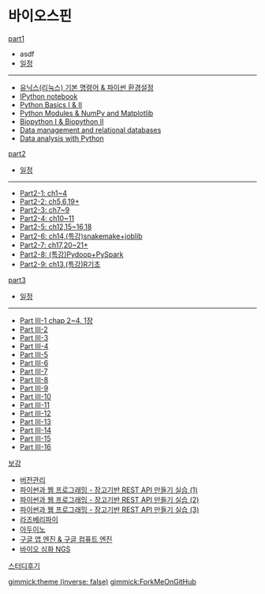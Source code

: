 # 바이오스핀


[part1]()

  * asdf
  * [일정](doc/part1/intro.md)
  ----------
  * [유닉스(리눅스) 기본 명령어 & 파이썬 환경설정](doc/part1/d01.md)
  * [IPython notebook](doc/part1/d02.md)
  * [Python Basics I & II](doc/part1/d03.md)
  * [Python Modules & NumPy and Matplotlib](doc/part1/d04.md)
  * [Biopython I & Biopython II](doc/part1/d05.md)
  * [Data  management and relational databases](doc/part1/d06.md)
  * [Data analysis with Python](doc/part1/d07.md)


[part2]()

  * [일정](doc/part2/intro.md)
  ----------
  * [Part2-1: ch1~4](doc/part2/d01.md)
  * [Part2-2: ch5,6,19+](doc/part2/d02.md)
  * [Part2-3: ch7~9](doc/part2/d03.md)
  * [Part2-4: ch10~11](doc/part2/d04.md)
  * [Part2-5: ch12,15~16,18](doc/part2/d05.md)
  * [Part2-6: ch14,(특강)snakemake+joblib](doc/part2/d06.md)
  * [Part2-7: ch17,20~21+](doc/part2/d07.md)
  * [Part2-8: (특강)Pydoop+PySpark](doc/part2/d08.md)
  * [Part2-9: ch13,(특강)R기초](doc/part2/d09.md)


[part3]()

  * [일정](doc/part3/intro.md)
  ----------
  * [Part III-1 chap 2~4, 1장](doc/part3/d01.md)
  * [Part III-2](doc/part3/d02.md)
  * [Part III-3](doc/part3/d03.md)
  * [Part III-4](doc/part3/d04.md)
  * [Part III-5](doc/part3/d05.md)
  * [Part III-6](doc/part3/d06.md)
  * [Part III-7](doc/part3/d07.md)
  * [Part III-8](doc/part3/d08.md)
  * [Part III-9](doc/part3/d09.md)
  * [Part III-10](doc/part3/d10.md)
  * [Part III-11](doc/part3/d11.md)
  * [Part III-12](doc/part3/d12.md)
  * [Part III-13](doc/part3/d13.md)
  * [Part III-14](doc/part3/d14.md)
  * [Part III-15](doc/part3/d15.md)
  * [Part III-16](doc/part3/d16.md)


[보강]()

  * [버전관리](doc/part1/d08.md)
  * [파이썬과 웹 프로그래밍 - 장고기반 REST API 만들기 실습 (1)](doc/part2/d10.md)
  * [파이썬과 웹 프로그래밍 - 장고기반 REST API 만들기 실습 (2)](doc/part2/d11.md)
  * [파이썬과 웹 프로그래밍 - 장고기반 REST API 만들기 실습 (3)](doc/part2/d12.md)
  * [라즈베리파이](doc/part2/d13.md)
  * [아두이노](doc/part2/d14.md)
  * [구글 앱 엔진 & 구글 컴퓨트 엔진](doc/part2/d15.md)
  * [바이오 심화 NGS](doc/part2/d16.md)

[스터디후기](doc/afterSchool.md)

[gimmick:theme (inverse: false)](cerulean)
[gimmick:ForkMeOnGitHub](https://github.com/biopy/biopy.github.io)
